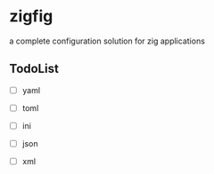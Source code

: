# zigfig
a complete configuration solution for zig applications 


## TodoList
- [ ] yaml
- [ ] toml
- [ ] ini
- [ ] json
- [ ] xml


